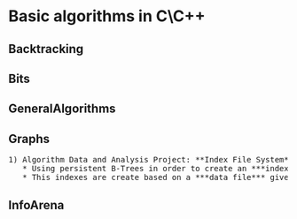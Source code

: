 # Basic algorithms in C\C++


## Backtracking
## Bits
## GeneralAlgorithms
## Graphs

<pre>
1) Algorithm Data and Analysis Project: **Index File System**
   * Using persistent B-Trees in order to create an ***indexing file***
   * This indexes are create based on a ***data file*** given
</pre>


## InfoArena
